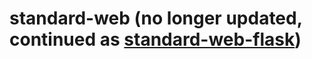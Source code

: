 standard-web (no longer updated, continued as [standard-web-flask](https://github.com/sbezboro/standard-web-flask))
===================================================================================================================
